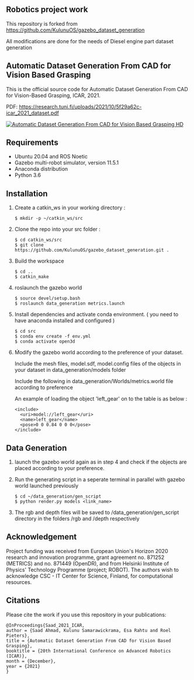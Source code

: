 ## Robotics project work

This repository is forked from https://github.com/KulunuOS/gazebo_dataset_generation

All modifications are done for the needs of Diesel engine part dataset generation

## Automatic Dataset Generation From CAD for Vision Based Grasping

This is the official source code for Automatic Dataset Generation From CAD for Vision-Based Grasping, ICAR, 2021.

PDF: https://research.tuni.fi/uploads/2021/10/5f29a62c-icar_2021_dataset.pdf


[![Automatic Dataset Generation From CAD for Vision Based Grasping HD](https://res.cloudinary.com/marcomontalbano/image/upload/v1634114596/video_to_markdown/images/youtube--DwlWrxc3Wis-c05b58ac6eb4c4700831b2b3070cd403.jpg)](https://www.youtube.com/watch?v=DwlWrxc3Wis "Automatic Dataset Generation From CAD for Vision Based Grasping HD")


## Requirements

- Ubuntu 20.04 and ROS Noetic
- Gazebo multi-robot simulator, version 11.5.1
- Anaconda distribution 
- Python 3.6 

## Installation
1. Create a catkin_ws in your working directory :
    ~~~
    $ mkdir -p ~/catkin_ws/src
    ~~~
2. Clone the repo into your src folder :
    ~~~
    $ cd catkin_ws/src
    $ git clone https://github.com/KulunuOS/gazebo_dataset_generation.git .
    ~~~

3. Build the workspace
    ~~~
    $ cd ..
    $ catkin_make
    ~~~
4. roslaunch the gazebo world
    ~~~
    $ source devel/setup.bash 
    $ roslaunch data_generation metrics.launch
    ~~~ 
5. Install dependencies and activate conda environment. ( you need to have anaconda installed and configured )
    ~~~
    $ cd src
    $ conda env create -f env.yml
    $ conda activate open3d
    ~~~

6. Ḿodify the gazebo world according to the preference of your dataset.
    
    Include the mesh files, model.sdf, model.config files of the objects in your dataset in data_generation/models folder
    
    Include the following in data_generation/Worlds/metrics.world file according to preference

    An example of loading the object 'left_gear' on to the table is as below :
    ~~~
    <include>
      <uri>model://left_gear</uri>
      <name>left_gear</name>
      <pose>0 0 0.84 0 0 0</pose>
    </include> 
    ~~~


## Data Generation

1. launch the gazebo world again as in step 4 and check if the objects are placed according to your preference.

2. Run the generating script in a seperate terminal in parallel with gazebo world launched previously  
    ~~~
    $ cd ~/data_generation/gen_script                          
    $ python render.py models <link_name>
    ~~~
3. The rgb and depth files will be saved to /data_generation/gen_script directory in the folders /rgb and /depth respectively

## Acknowledgement

Project funding was received from European Union's Horizon 2020 research and innovation programme, grant agreement no. 871252 (METRICS) and no. 871449 (OpenDR), and from Helsinki Institute of Physics' Technology Programme (project; ROBOT). The authors wish to acknowledge CSC - IT Center for Science, Finland, for computational resources.

## Citations

Please cite the work if you use this repository in your publications:
```
@InProceedings{Saad_2021_ICAR,
author = {Saad Ahmad, Kulunu Samarawickrama, Esa Rahtu and Roel Pieters},
title = {Automatic Dataset Generation From CAD for Vision Based Grasping},
booktitle = {20th International Conference on Advanced Robotics (ICAR)},
month = {December},
year = {2021}
}
```
